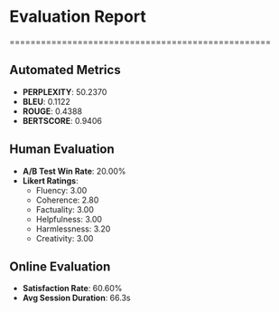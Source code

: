 # Evaluation Report
==================================================
## Automated Metrics
- **PERPLEXITY**: 50.2370
- **BLEU**: 0.1122
- **ROUGE**: 0.4388
- **BERTSCORE**: 0.9406

## Human Evaluation
- **A/B Test Win Rate**: 20.00%
- **Likert Ratings**:
  - Fluency: 3.00
  - Coherence: 2.80
  - Factuality: 3.00
  - Helpfulness: 3.00
  - Harmlessness: 3.20
  - Creativity: 3.00

## Online Evaluation
- **Satisfaction Rate**: 60.60%
- **Avg Session Duration**: 66.3s